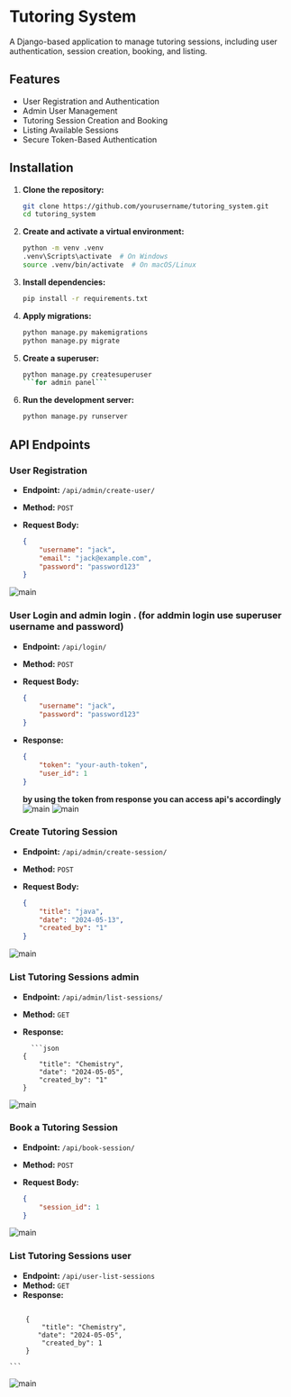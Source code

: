 # Tutoring System

A Django-based application to manage tutoring sessions, including user authentication, session creation, booking, and listing.

## Features

- User Registration and Authentication
- Admin User Management
- Tutoring Session Creation and Booking
- Listing Available Sessions
- Secure Token-Based Authentication

## Installation

1. **Clone the repository:**

    ```sh
    git clone https://github.com/yourusername/tutoring_system.git
    cd tutoring_system
    ```

2. **Create and activate a virtual environment:**

    ```sh
    python -m venv .venv
    .venv\Scripts\activate  # On Windows
    source .venv/bin/activate  # On macOS/Linux
    ```

3. **Install dependencies:**

    ```sh
    pip install -r requirements.txt
    ```

4. **Apply migrations:**

    ```sh
    python manage.py makemigrations
    python manage.py migrate
    ```

5. **Create a superuser:**

    ```sh
    python manage.py createsuperuser 
    ```for admin panel```
    ```

6. **Run the development server:**

    ```sh
    python manage.py runserver
    ```

## API Endpoints

### User Registration

- **Endpoint:** `/api/admin/create-user/`
- **Method:** `POST`
- **Request Body:**

    ```json
    {
        "username": "jack",
        "email": "jack@example.com",
        "password": "password123"
    }
    ```
![main](https://github.com/Prabhakaran-D/Python-Task/blob/871d1680ded8e484b9f00f1a25d9d9d7db1119a9/tutoring_system/img/Create_user.png)
### User Login and admin login . (for addmin login use superuser username and password) 

- **Endpoint:** `/api/login/`
- **Method:** `POST`
- **Request Body:**

    ```json
    {
        "username": "jack",
        "password": "password123"
    }
    ```

- **Response:**

    ```json
    {
        "token": "your-auth-token",
        "user_id": 1
    }
    ```
	**by using the token from response you can access api's accordingly** 	
![main](https://github.com/Prabhakaran-D/Python-Task/blob/871d1680ded8e484b9f00f1a25d9d9d7db1119a9/tutoring_system/img/Login_admin.png)
![main](https://github.com/Prabhakaran-D/Python-Task/blob/871d1680ded8e484b9f00f1a25d9d9d7db1119a9/tutoring_system/img/Login_user.png)

### Create Tutoring Session

- **Endpoint:** `/api/admin/create-session/`
- **Method:** `POST`
- **Request Body:**

    ```json
    {
    	"title": "java",
    	"date": "2024-05-13",
    	"created_by": "1"
    }
    ```
![main](https://github.com/Prabhakaran-D/Python-Task/blob/871d1680ded8e484b9f00f1a25d9d9d7db1119a9/tutoring_system/img/Create-session.png)
### List Tutoring Sessions admin

- **Endpoint:** `/api/admin/list-sessions/`
- **Method:** `GET`
- **Response:**

    ```
      ```json
    {
    	"title": "Chemistry",
    	"date": "2024-05-05",
    	"created_by": "1"
    }
  
![main](https://github.com/Prabhakaran-D/Python-Task/blob/871d1680ded8e484b9f00f1a25d9d9d7db1119a9/tutoring_system/img/Admin_list_session.png)

### Book a Tutoring Session

- **Endpoint:** `/api/book-session/`
- **Method:** `POST`
- **Request Body:**

    ```json
    {
        "session_id": 1
    }
    ```
![main](https://github.com/Prabhakaran-D/Python-Task/blob/871d1680ded8e484b9f00f1a25d9d9d7db1119a9/tutoring_system/img/User_book_session.png)

### List Tutoring Sessions user

- **Endpoint:** `/api/user-list-sessions`
- **Method:** `GET`
- **Response:**
 ```json
```
        {
    	    "title": "Chemistry",
   	       "date": "2024-05-05",
    	    "created_by": 1
        }
    
    ```
![main](https://github.com/Prabhakaran-D/Python-Task/blob/871d1680ded8e484b9f00f1a25d9d9d7db1119a9/tutoring_system/img/User_list_session.png)


